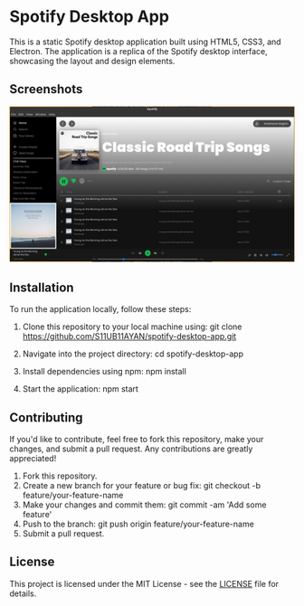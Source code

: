 # Spotify Desktop App

This is a static Spotify desktop application built using HTML5, CSS3, and Electron. The application is a replica of the Spotify desktop interface, showcasing the layout and design elements.

## Screenshots

![Screenshot 1](images/spotify.png)

## Installation

To run the application locally, follow these steps:

1. Clone this repository to your local machine using:
   git clone https://github.com/S11UB11AYAN/spotify-desktop-app.git

2. Navigate into the project directory:
   cd spotify-desktop-app

3. Install dependencies using npm:
   npm install

4. Start the application:
   npm start

## Contributing

If you'd like to contribute, feel free to fork this repository, make your changes, and submit a pull request. Any contributions are greatly appreciated!

1. Fork this repository.
2. Create a new branch for your feature or bug fix:
   git checkout -b feature/your-feature-name
3. Make your changes and commit them:
   git commit -am 'Add some feature'
4. Push to the branch:
   git push origin feature/your-feature-name
5. Submit a pull request.

## License

This project is licensed under the MIT License - see the [LICENSE](LICENSE) file for details.
